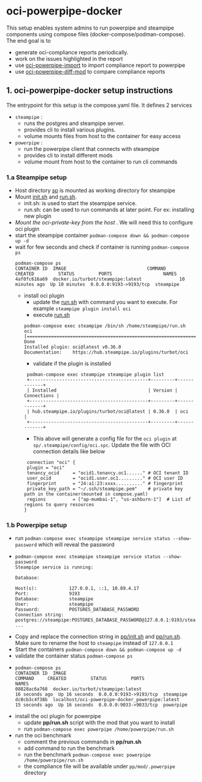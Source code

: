 # oci-powerpipe-docker
This setup enables system admins to run powerpipe and steampipe components using compose files (docker-compose/podman-compose).
The end goal is to 
- generate oci-compliance reports periodically.
- work on the issues highlighted in the report
- use [oci-powerpipe-import](https://github.com/sysco-middleware/oci-powerpipe-import) to import compliance report to powerpipe
- use [oci-powerpipe-diff-mod](https://github.com/sysco-middleware/oci-powerpipe-diff-mod) to compare compliance reports

##  1. oci-powerpipe-docker setup instructions
The entrypoint for this setup is the compose.yaml file. It defines 2 services 
- `steampipe` : 
  - runs the postgres and steampipe server. 
  - provides cli to install various plugins.
  - volume mounts files from host to the container for easy access
- `powerpipe` :
  - run the powerpipe client that connects with steampipe
  - provides cli to install different mods
  - volume mount from host to the container to run cli commands
                        
### 1.a Steampipe setup
- Host directory [sp](sp) is mounted as working directory for steampipe
- Mount [init.sh](sp/init.sh) and [run.sh](sp/run.sh).
  - init.sh: is used to start the steampipe service.
  - run.sh: can be used to run commands at later point. For ex: installing new plugin
- *Mount the oci-private-key from the host* . We will need this to configure oci plugin
- start the steampipe container `podman-compose down && podman-compose up -d`
- wait for few seconds and check if container is running `podman-compose ps`
   ```shell
  podman-compose ps
  CONTAINER ID  IMAGE                              COMMAND     CREATED         STATUS         PORTS                   NAMES
  4af0fc616a69  docker.io/turbot/steampipe:latest              10 minutes ago  Up 10 minutes  0.0.0.0:9193->9193/tcp  steampipe
  ```
  - install oci plugin 
    - update the [run.sh](sp/run.sh) with command you want to execute. For example `steampipe plugin install oci`
    - execute [run.sh](sp/run.sh) 
    ```shell
    podman-compose exec steampipe /bin/sh /home/steampipe/run.sh 
    oci [====================================================================>] Done
    Installed plugin: oci@latest v0.36.0
    Documentation:    https://hub.steampipe.io/plugins/turbot/oci
    ``` 
    - validate if the plugin is installed
    ```shell
     podman-compose exec steampipe steampipe plugin list 
     +--------------------------------------------+---------+-------------+
     | Installed                                  | Version | Connections |
     +--------------------------------------------+---------+-------------+
     | hub.steampipe.io/plugins/turbot/oci@latest | 0.36.0  | oci         |
     +--------------------------------------------+---------+-------------+
    ```                 
    - This above will generate a config file for the `oci plugin` at `sp/.steampipe/config/oci.spc`. Update the file with OCI connection details like below
    ```hcl
     connection "oci" {
     plugin = "oci"
     tenancy_ocid     = "ocid1.tenancy.oc1......" # OCI tenant ID
     user_ocid        = "ocid1.user.oc1........." # OCI user ID
     fingerprint      = "24:a1:23:xxxx.........." # fingerprint
     private_key_path = "~/.ssh/steampipe.pem"    # private key path in the container(mounted in compose.yaml)
     regions          = ["ap-mumbai-1", "us-ashburn-1"]  # List of regions to query resources
    }
    ```           
### 1.b Powerpipe setup 
- run `podman-compose exec steampipe steampipe service status --show-password` which will reveal the password
- ```shell
  podman-compose exec steampipe steampipe service status --show-password
  Steampipe service is running:

  Database:

  Host(s):            127.0.0.1, ::1, 10.89.4.17
  Port:               9193
  Database:           steampipe
  User:               steampipe
  Password:           POSTGRES_DATABASE_PASSWORD
  Connection string:  postgres://steampipe:POSTGRES_DATABASE_PASSWORD@127.0.0.1:9193/steampipe
  ...

  ```      
- Copy and replace the connection string in  [pp/init.sh](pp/init.sh) and [pp/run.sh](pp/run.sh). Make sure to rename the host to `steampipe` instead of `127.0.0.1`
- Start the containers `podman-compose down && podman-compose up -d`
- validate the container status `podman-compose ps `
- ```shell
  podman-compose ps 
  CONTAINER ID  IMAGE                                            COMMAND     CREATED         STATUS         PORTS                   NAMES
  08828ac6a768  docker.io/turbot/steampipe:latest                            16 seconds ago  Up 16 seconds  0.0.0.0:9193->9193/tcp  steampipe
  dc0cb3c4f38b  localhost/oci-powerpipe-docker_powerpipe:latest              15 seconds ago  Up 16 seconds  0.0.0.0:9033->9033/tcp  powerpipe
  ```          
- install the oci plugin for powerpipe 
  - update **pp/run.sh** script with the mod that you want to install
  - run ` podman-compose exec powerpipe /home/powerpipe/run.sh ` 
- run the oci benchmark
  - comment the previous commands in  **pp/run.sh**
  - add command to run the benchmark
  - run the benchmark `podman-compose exec powerpipe /home/powerpipe/run.sh `
  - the compliance file will be available under `pp/mod/.powerpipe` directory